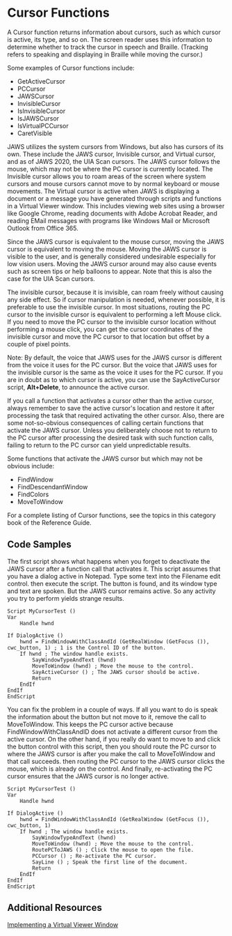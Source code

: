 # Cursor Functions

A Cursor function returns information about cursors, such as which
cursor is active, its type, and so on. The screen reader uses this
information to determine whether to track the cursor in speech and
Braille. (Tracking refers to speaking and displaying in Braille while
moving the cursor.)

Some examples of Cursor functions include:

- GetActiveCursor
- PCCursor
- JAWSCursor
- InvisibleCursor
- IsInvisibleCursor
- IsJAWSCursor
- IsVirtualPCCursor
- CaretVisible

JAWS utilizes the system cursors from Windows, but also has cursors of
its own. These include the JAWS cursor, Invisible cursor, and Virtual
cursor, and as of JAWS 2020, the UIA Scan cursors. The JAWS cursor
follows the mouse, which may not be where the PC cursor is currently
located. The Invisible cursor allows you to roam areas of the screen
where system cursors and mouse cursors cannot move to by normal keyboard
or mouse movements. The Virtual cursor is active when JAWS is displaying
a document or a message you have generated through scripts and functions
in a Virtual Viewer window. This includes viewing web sites using a
browser like Google Chrome, reading documents with Adobe Acrobat Reader,
and reading EMail messages with programs like Windows Mail or Microsoft
Outlook from Office 365.

Since the JAWS cursor is equivalent to the mouse cursor, moving the JAWS
cursor is equivalent to moving the mouse. Moving the JAWS cursor is
visible to the user, and is generally considered undesirable especially
for low vision users. Moving the JAWS cursor around may also cause
events such as screen tips or help balloons to appear. Note that this is
also the case for the UIA Scan cursors.

The invisible cursor, because it is invisible, can roam freely without
causing any side effect. So if cursor manipulation is needed, whenever
possible, it is preferable to use the invisible cursor. In most
situations, routing the PC cursor to the invisible cursor is equivalent
to performing a left Mouse click. If you need to move the PC cursor to
the invisible cursor location without performing a mouse click, you can
get the cursor coordinates of the invisible cursor and move the PC
cursor to that location but offset by a couple of pixel points.

Note: By default, the voice that JAWS uses for the JAWS cursor is
different from the voice it uses for the PC cursor. But the voice that
JAWS uses for the invisible cursor is the same as the voice it uses for
the PC cursor. If you are in doubt as to which cursor is active, you can
use the SayActiveCursor script, **Alt+Delete**, to announce the active
cursor.

If you call a function that activates a cursor other than the active
cursor, always remember to save the active cursor\'s location and
restore it after processing the task that required activating the other
cursor. Also, there are some not-so-obvious consequences of calling
certain functions that activate the JAWS cursor. Unless you deliberately
choose not to return to the PC cursor after processing the desired task
with such function calls, failing to return to the PC cursor can yield
unpredictable results.

Some functions that activate the JAWS cursor but which may not be
obvious include:

- FindWindow
- FindDescendantWindow
- FindColors
- MoveToWindow

For a complete listing of Cursor functions, see the topics in this
category book of the Reference Guide.

## Code Samples

The first script shows what happens when you forget to deactivate the
JAWS cursor after a function call that activates it. This script assumes
that you have a dialog active in Notepad. Type some text into the
Filename edit control. then execute the script. The button is found, and
its window type and text are spoken. But the JAWS cursor remains active.
So any activity you try to perform yields strange results.

    Script MyCursorTest ()
    Var
        Handle hwnd

    If DialogActive ()
        hwnd = FindWindowWithClassAndId (GetRealWindow (GetFocus ()), cwc_button, 1) ; 1 is the Control ID of the button.
        If hwnd ; The window handle exists.
            SayWindowTypeAndText (hwnd)
            MoveToWindow (hwnd) ; Move the mouse to the control.
            SayActiveCursor () ; The JAWS cursor should be active.
            Return
        EndIf
    EndIf
    EndScript

You can fix the problem in a couple of ways. If all you want to do is
speak the information about the button but not move to it, remove the
call to MoveToWindow. This keeps the PC cursor active because
FindWindowWithClassAndID does not activate a different cursor from the
active cursor. On the other hand, if you really do want to move to and
click the button control with this script, then you should route the PC
cursor to where the JAWS cursor is after you make the call to
MoveToWindow and that call succeeds. then routing the PC cursor to the
JAWS cursor clicks the mouse, which is already on the control. And
finally, re-activating the PC cursor ensures that the JAWS cursor is no
longer active.

    Script MyCursorTest ()
    Var
        Handle hwnd

    If DialogActive ()
        hwnd = FindWindowWithClassAndId (GetRealWindow (GetFocus ()), cwc_button, 1)
        If hwnd ; The window handle exists.
            SayWindowTypeAndText (hwnd)
            MoveToWindow (hwnd) ; Move the mouse to the control.
            RoutePCToJAWS () ; Click the mouse to open the file.
            PCCursor () ; Re-activate the PC cursor.
            SayLine () ; Speak the first line of the document.
            Return
        EndIf
    EndIf
    EndScript

## Additional Resources

[Implementing a Virtual Viewer Window](../Virtual_Viewer_Functions.html)
